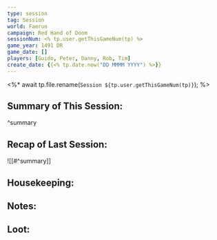 ```yaml
---
type: session
tag: Session
world: Faerun
campaign: Red Hand of Doom
sessionNum: <% tp.user.getThisGameNum(tp) %>
game_year: 1491 DR
game_date: []
players: [Guido, Peter, Danny, Rob, Tim]
create_date: {{<% tp.date.now("DD MMMM YYYY") %>}}
---
```


<%* 
	await tp.file.rename(`Session ${tp.user.getThisGameNum(tp)}`);
%>

## Summary of This Session:

^summary

## Recap of Last Session:
![[#^summary]]

## Housekeeping:

## Notes:

## Loot:
